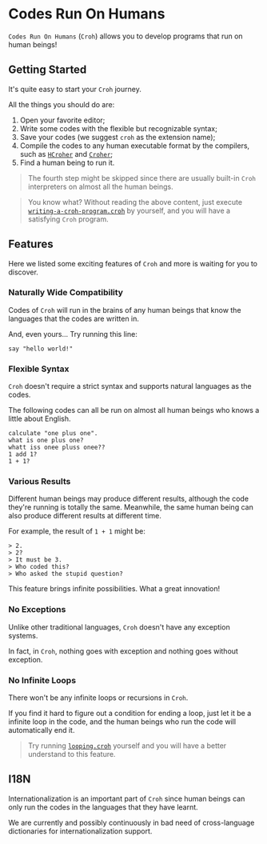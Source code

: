 # Codes Run On Humans

`Codes Run On Humans` (`Croh`) allows you to develop programs that run on human beings!

## Getting Started

It's quite easy to start your `Croh` journey.

All the things you should do are:

1. Open your favorite editor;
2. Write some codes with the flexible but recognizable syntax;
3. Save your codes (we suggest `croh` as the extension name);
4. Compile the codes to any human executable format by the compilers, such as [`HCroher`](https://github.com/CodesRunOnHumans/HCroher) and [`Croher`](https://github.com/CodesRunOnHumans/Croher/wiki);
5. Find a human being to run it.

> The fourth step might be skipped since there are usually built-in `Croh` interpreters on almost all the human beings.

> You know what? Without reading the above content, just execute [`writing-a-croh-program.croh`](./examples/writing-a-croh-program.croh) by yourself, and you will have a satisfying `Croh` program.

## Features

Here we listed some exciting features of `Croh` and more is waiting for you to discover.

### Naturally Wide Compatibility

Codes of `Croh` will run in the brains of any human beings that know the languages that the codes are written in.

And, even yours... Try running this line:

```croh
say "hello world!"
```

### Flexible Syntax

`Croh` doesn't require a strict syntax and supports natural languages as the codes.

The following codes can all be run on almost all human beings who knows a little about English.

```croh
calculate "one plus one".
what is one plus one?
whatt iss onee pluss onee??
1 add 1?
1 + 1?
```

### Various Results

Different human beings may produce different results, although the code they're running is totally the
 same. Meanwhile, the same human being can also produce different results at different time.

For example, the result of `1 + 1` might be:

```croh
> 2.
> 2?
> It must be 3.
> Who coded this?
> Who asked the stupid question?
```

This feature brings infinite possibilities. What a great innovation!

### No Exceptions

Unlike other traditional languages, `Croh` doesn't have any exception systems.

In fact, in `Croh`, nothing goes with exception and nothing goes without exception.

### No Infinite Loops

There won't be any infinite loops or recursions in `Croh`.

If you find it hard to figure out a condition for ending a loop, just let it be a infinite loop in the code, and the human beings who run the code will automatically end it.

> Try running [`looping.croh`](./examples/looping.croh) yourself and you will have a better understand to this feature.

## I18N

Internationalization is an important part of `Croh` since human beings can only run the codes in the languages that they have learnt.

We are currently and possibly continuously in bad need of cross-language dictionaries for internationalization support.